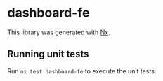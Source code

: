 # dashboard-fe

This library was generated with [Nx](https://nx.dev).

## Running unit tests

Run `nx test dashboard-fe` to execute the unit tests.
